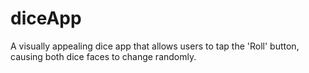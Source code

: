 # diceApp
A visually appealing dice app that allows users to tap the 'Roll' button, causing both dice faces to change randomly.
